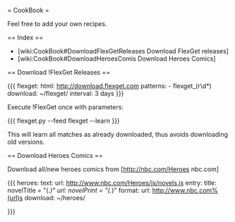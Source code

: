 = CookBook = 

Feel free to add your own recipes.

== Index ==

 * [wiki:CookBook#DownloadFlexGetReleases Download FlexGet releases]
 * [wiki:CookBook#DownloadHeroesComis Download Heroes Comics]

== Download !FlexGet Releases ==

{{{
flexget:
  html: http://download.flexget.com
  patterns:
    - flexget_\(r\d*\)
  download: ~/flexget/
  interval: 3 days
}}}

Execute !FlexGet once with parameters:

{{{
flexget.py --feed flexget --learn
}}}

This will learn all matches as already downloaded, thus avoids downloading old versions.


== Download Heroes Comics ==

Download all/new heroes comics from [http://nbc.com/Heroes nbc.com]

{{{
heroes:
  text:
    url: http://www.nbc.com/Heroes/js/novels.js
    entry:
      title: novelTitle = "(.*)"
      url: novelPrint = "(.*)"
    format:
      url: http://www.nbc.com%(url)s
  download: ~/heroes/

}}}